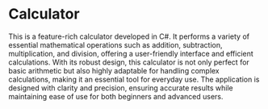 # Calculator

This is a feature-rich calculator developed in C#. It performs a variety of essential mathematical operations such as addition, subtraction, multiplication, and division, offering a user-friendly interface and efficient calculations. With its robust design, this calculator is not only perfect for basic arithmetic but also highly adaptable for handling complex calculations, making it an essential tool for everyday use. The application is designed with clarity and precision, ensuring accurate results while maintaining ease of use for both beginners and advanced users.
